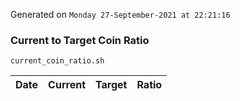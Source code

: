 Generated on `Monday 27-September-2021 at 22:21:16`

### Current to Target Coin Ratio
`current_coin_ratio.sh`

Date|Current|Target|Ratio
---|---|---|---
